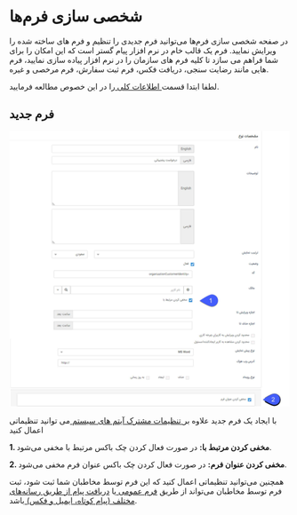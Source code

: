 # شخصی سازی فرم‌ها

در صفحه شخصی سازی فرم‌ها می‌توانید فرم جدیدی را تنظیم و فرم های ساخته شده را ویرایش نمایید. فرم یک قالب خام در نرم افزار پیام گستر است که این امکان را برای شما فراهم می سازد تا کلیه فرم های سازمان را در نرم افزار پیاده سازی نمایید، فرم هایی مانند رضایت سنجی، دریافت فکس، فرم ثبت سفارش، فرم مرخصی و غیره.
 
 لطفا ابتدا قسمت[ اطلاعات کلی ](https://github.com/1stco/PayamGostarDocs/blob/master/Help/Settings/Personalization-crm/Overview/General-information/General-information.md) را در این خصوص مطالعه فرمایید.


## فرم جدید

![](1.png)






با ایجاد یک فرم جدید علاوه بر[ تنظیمات مشترک آیتم های سیستم  ](https://github.com/1stco/PayamGostarDocs/blob/master/Help/Settings/Personalization-crm/Overview/General-information/Shared-information-of-system%20items/Shared-information-of-system%20items.md)می توانید تنظیماتی اعمال کنید 



**1. مخفی کردن مرتبط با:** در صورت فعال کردن چک باکس مرتبط با مخفی می‌شود.

**2. مخفی کردن عنوان فرم:** در صورت فعال کردن چک باکس عنوان فرم مخفی می‌شود.


همچنین می‌توانید تنظیماتی اعمال کنید که این فرم توسط مخاطبان شما ثبت شود، ثبت فرم توسط مخاطبان می‌تواند از طریق [فرم عمومی ](https://github.com/1stco/PayamGostarDocs/blob/master/Help/Settings/Personalization-crm/Form-management/General-form.md)یا [دریافت پیام از طریق رسانه‌های مختلف (پیام کوتاه، ایمیل و فکس) ](https://github.com/1stco/PayamGostarDocs/blob/master/Help/Settings/Personalization-crm/Form-management/Create-forms-through-incoming-message.md)باشد.




